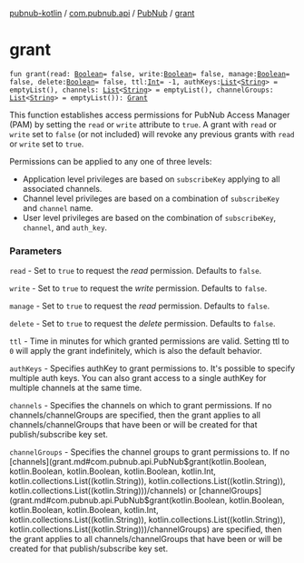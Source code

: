 [pubnub-kotlin](../../index.md) / [com.pubnub.api](../index.md) / [PubNub](index.md) / [grant](./grant.md)

# grant

`fun grant(read: `[`Boolean`](https://kotlinlang.org/api/latest/jvm/stdlib/kotlin/-boolean/index.html)` = false, write: `[`Boolean`](https://kotlinlang.org/api/latest/jvm/stdlib/kotlin/-boolean/index.html)` = false, manage: `[`Boolean`](https://kotlinlang.org/api/latest/jvm/stdlib/kotlin/-boolean/index.html)` = false, delete: `[`Boolean`](https://kotlinlang.org/api/latest/jvm/stdlib/kotlin/-boolean/index.html)` = false, ttl: `[`Int`](https://kotlinlang.org/api/latest/jvm/stdlib/kotlin/-int/index.html)` = -1, authKeys: `[`List`](https://kotlinlang.org/api/latest/jvm/stdlib/kotlin.collections/-list/index.html)`<`[`String`](https://kotlinlang.org/api/latest/jvm/stdlib/kotlin/-string/index.html)`> = emptyList(), channels: `[`List`](https://kotlinlang.org/api/latest/jvm/stdlib/kotlin.collections/-list/index.html)`<`[`String`](https://kotlinlang.org/api/latest/jvm/stdlib/kotlin/-string/index.html)`> = emptyList(), channelGroups: `[`List`](https://kotlinlang.org/api/latest/jvm/stdlib/kotlin.collections/-list/index.html)`<`[`String`](https://kotlinlang.org/api/latest/jvm/stdlib/kotlin/-string/index.html)`> = emptyList()): `[`Grant`](../../com.pubnub.api.endpoints.access/-grant/index.md)

This function establishes access permissions for PubNub Access Manager (PAM) by setting the `read` or `write`
attribute to `true`.
A grant with `read` or `write` set to `false` (or not included) will revoke any previous grants
with `read` or `write` set to `true`.

Permissions can be applied to any one of three levels:

* Application level privileges are based on `subscribeKey` applying to all associated channels.
* Channel level privileges are based on a combination of `subscribeKey` and `channel` name.
* User level privileges are based on the combination of `subscribeKey`, `channel`, and `auth_key`.

### Parameters

`read` - Set to `true` to request the *read* permission. Defaults to `false`.

`write` - Set to `true` to request the *write* permission. Defaults to `false`.

`manage` - Set to `true` to request the *read* permission. Defaults to `false`.

`delete` - Set to `true` to request the *delete* permission. Defaults to `false`.

`ttl` - Time in minutes for which granted permissions are valid.
    Setting ttl to `0` will apply the grant indefinitely, which is also the default behavior.

`authKeys` - Specifies authKey to grant permissions to. It's possible to specify multiple auth keys.
    You can also grant access to a single authKey for multiple channels at the same time.

`channels` - Specifies the channels on which to grant permissions.
    If no channels/channelGroups are specified, then the grant applies to all channels/channelGroups
    that have been or will be created for that publish/subscribe key set.

`channelGroups` - Specifies the channel groups to grant permissions to.
    If no [channels](grant.md#com.pubnub.api.PubNub$grant(kotlin.Boolean, kotlin.Boolean, kotlin.Boolean, kotlin.Boolean, kotlin.Int, kotlin.collections.List((kotlin.String)), kotlin.collections.List((kotlin.String)), kotlin.collections.List((kotlin.String)))/channels) or [channelGroups](grant.md#com.pubnub.api.PubNub$grant(kotlin.Boolean, kotlin.Boolean, kotlin.Boolean, kotlin.Boolean, kotlin.Int, kotlin.collections.List((kotlin.String)), kotlin.collections.List((kotlin.String)), kotlin.collections.List((kotlin.String)))/channelGroups) are specified, then the grant applies to all channels/channelGroups
    that have been or will be created for that publish/subscribe key set.